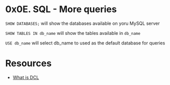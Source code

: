# 0x0E. SQL - More queries

`SHOW DATABASES;` will show the databases available on yoru MySQL server

`SHOW TABLES IN db_name` will show the tables available in `db_name`

`USE db_name` will select db_name to used as the default database for queries 


# Resources
- [What is DCL](https://database.guide/what-is-dcl/)

